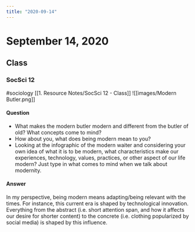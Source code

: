 ```yaml
---
title: "2020-09-14"
---
```


# September 14, 2020
## Class
### SocSci 12
#sociology
[[1. Resource Notes/SocSci 12 - Class]]
![[images/Modern Butler.png]]
#### Question
- What makes the modern butler modern and different from the butler of old? What concepts come to mind? 
- How about you, what does being modern mean to you?
- Looking at the infographic of the modern waiter and considering your own idea of what it is to be modern, what characteristics make our experiences, technology, values, practices, or other aspect of our life modern? Just type in what comes to mind when we talk about modernity.
#### Answer
In my perspective, being modern means adapting/being relevant with the times. For instance, this current era is shaped by technological innovation. Everything from the abstract (i.e. short attention span, and how it affects our desire for shorter content) to the concrete (i.e. clothing popularized by social media) is shaped by this influence. 
